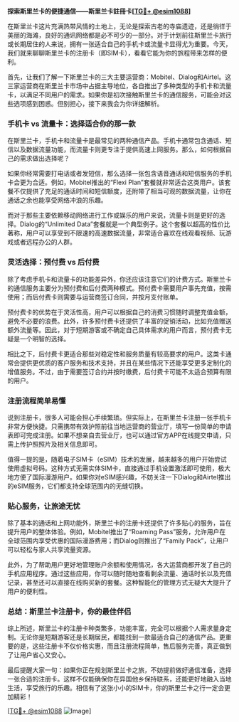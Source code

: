 **探索斯里兰卡的便捷通信——斯里兰卡註冊卡[[TG💪+ @esim1088](https://t.me/s/esim1088)]**

在斯里兰卡这片充满热带风情的土地上，无论是探索古老的寺庙遗迹，还是徜徉于美丽的海滩，良好的通讯网络都是必不可少的一部分。对于计划前往斯里兰卡旅行或长期居住的人来说，拥有一张适合自己的手机卡或流量卡显得尤为重要。今天，我们就来聊聊斯里兰卡的注册卡（即SIM卡），看看它能为你的旅程带来怎样的便利。

首先，让我们了解一下斯里兰卡的三大主要运营商：Mobitel、Dialog和Airtel。这三家运营商在斯里兰卡市场中占据主导地位，各自推出了多种类型的手机卡和流量卡，以满足不同用户的需求。如果你是初次接触斯里兰卡的通信服务，可能会对这些选项感到困惑。但别担心，接下来我会为你详细解析。

### **手机卡 vs 流量卡：选择适合你的那一款**

在斯里兰卡，手机卡和流量卡是最常见的两种通信产品。手机卡通常包含通话、短信以及数据流量功能，而流量卡则更专注于提供高速上网服务。那么，如何根据自己的需求做出选择呢？

如果你经常需要打电话或者发短信，那么选择一张包含语音通话和短信服务的手机卡会更为合适。例如，Mobitel推出的“Flexi Plan”套餐就非常适合这类用户。该套餐不仅提供了充足的通话时间和短信额度，还附带了相当可观的数据流量，让你在通话之余也能享受网络冲浪的乐趣。

而对于那些主要依赖移动网络进行工作或娱乐的用户来说，流量卡则是更好的选择。Dialog的“Unlimited Data”套餐就是一个典型例子。这个套餐以超高的性价比著称，用户可以享受到不限速的高速数据流量，非常适合喜欢在线观看视频、玩游戏或者远程办公的人群。

### **灵活选择：预付费 vs 后付费**

除了考虑手机卡和流量卡的功能差异外，你还应该注意它们的计费方式。斯里兰卡的通信服务主要分为预付费和后付费两种模式。预付费卡需要用户事先充值，按需使用；而后付费卡则需要与运营商签订合同，并按月支付账单。

预付费卡的优势在于灵活性高，用户可以根据自己的消费习惯随时调整充值金额，避免不必要的浪费。此外，许多预付费卡还提供了丰富的促销活动，比如充值赠送额外流量等。因此，对于短期游客或不确定自己具体需求的用户而言，预付费卡无疑是一个明智的选择。

相比之下，后付费卡更适合那些对稳定性和服务质量有较高要求的用户。这类卡通常会提供更优质的客户服务和技术支持，并且在某些情况下还能享受更多定制化的增值服务。不过，由于需要签订合约并按时缴费，后付费卡可能不太适合预算有限的用户。

### **注册流程简单易懂**

说到注册卡，很多人可能会担心手续繁琐。但实际上，在斯里兰卡注册一张手机卡非常方便快捷。只需携带有效护照前往当地运营商的营业厅，填写一份简单的申请表即可完成注册。如果不想亲自去营业厅，也可以通过官方APP在线提交申请，只需上传护照照片及相关信息即可。

值得一提的是，随着电子SIM卡（eSIM）技术的发展，越来越多的用户开始尝试使用虚拟号码。这种方式无需实体SIM卡，直接通过手机设置激活即可使用，极大地方便了国际漫游用户。如果你对eSIM感兴趣，不妨关注一下Dialog和Airtel推出的eSIM服务，它们都支持全球范围内的无缝切换。

### **贴心服务，让旅途无忧**

除了基本的通话和上网功能外，斯里兰卡的注册卡还提供了许多贴心的服务，旨在提升用户的整体体验。例如，Mobitel推出了“Roaming Pass”服务，允许用户在全球范围内享受优惠的国际漫游费用；而Dialog则推出了“Family Pack”，让用户可以轻松与家人共享流量资源。

此外，为了帮助用户更好地管理账户余额和使用情况，各大运营商都开发了自己的手机应用程序。通过这些应用，你可以随时随地查看剩余流量、通话时长以及充值记录，甚至还可以直接在线购买新的套餐。这种智能化的管理方式无疑大大提升了用户的便利性。

### **总结：斯里兰卡注册卡，你的最佳伴侣**

综上所述，斯里兰卡的注册卡种类繁多，功能丰富，完全可以根据个人需求量身定制。无论你是短期游客还是长期居民，都能找到一款最适合自己的通信产品。更重要的是，这些注册卡不仅价格实惠，而且注册流程简单，售后服务完善，真正做到了让用户省心又安心。

最后提醒大家一句：如果你正在规划斯里兰卡之旅，不妨提前做好通信准备，选择一张合适的注册卡。这样不仅能确保你在异国他乡保持联系，还能更好地融入当地生活，享受旅行的乐趣。相信有了这张小小的SIM卡，你的斯里兰卡之行一定会更加精彩！

[[TG💪+ @esim1088](https://t.me/s/esim1088) ![Image](https://i.postimg.cc/4NQfJmqS/Snipaste-2025-05-13-00-14-12.png)]